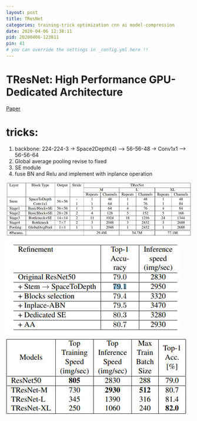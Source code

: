 ```yaml
---
layout: post
title: TResNet
categories: training-trick optimization cnn ai model-compression
date: 2020-04-06 12:38:11
pid: 20200406-123811
pin: 41
# you can override the settings in _config.yml here !!
---
```


# TResNet: High Performance GPU-Dedicated Architecture
[Paper](https://arxiv.org/pdf/2003.13630v1.pdf)

# tricks:

1. backbone: 224-224-3  -> Space2Depth(4) --> 56-56-48 -> Conv1x1 --> 56-56-64
2. Global average pooling revise to fixed
3. SE module
4. fuse BN and Relu and implement with inplance operation

![arch1](/w3c/images/paper/TResnet-1.jpg)
![arch2](/w3c/images/paper/TResnet-2.jpg)
![arch3](/w3c/images/paper/TResnet-3.jpg)
